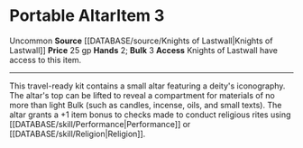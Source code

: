 ﻿---
bulk: '3'
hands: '2'
id: '1557'
item_category: Adventuring Gear
level: '3'
name: Portable Altar
price: 25 gp
rarity: Uncommon
source: '[[DATABASE/source/Knights of Lastwall|Knights of Lastwall]]'
subcategory: adventuringgear
trait:
- '[[DATABASE/trait/Uncommon|Uncommon]]'
type: Item

---
# Portable Altar<span class="item-type">Item 3</span>

<span class="trait-uncommon item-trait">Uncommon</span>
**Source** [[DATABASE/source/Knights of Lastwall|Knights of Lastwall]]
**Price** 25 gp
**Hands** 2; **Bulk** 3
**Access** Knights of Lastwall have access to this item.

---
This travel-ready kit contains a small altar featuring a deity's iconography. The altar's top can be lifted to reveal a compartment for materials of no more than light Bulk (such as candles, incense, oils, and small texts). The altar grants a +1 item bonus to checks made to conduct religious rites using [[DATABASE/skill/Performance|Performance]] or [[DATABASE/skill/Religion|Religion]].